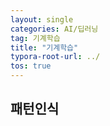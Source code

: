 ```yaml
---
layout: single
categories: AI/딥러닝
tag: 기계학습
title: "기계학습"
typora-root-url: ../
tos: true
---
```


## 패턴인식